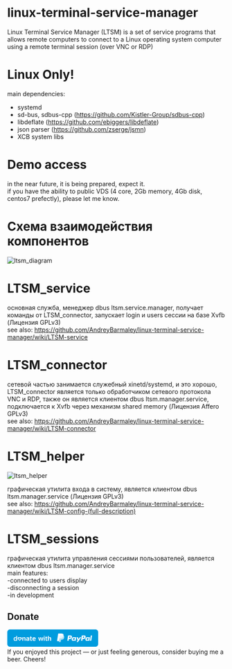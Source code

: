 # linux-terminal-service-manager
Linux Terminal Service Manager (LTSM) is a set of service programs that allows remote computers to connect to a Linux operating system computer using a remote terminal session (over VNC or RDP)

# Linux Only!
main dependencies:  
  - systemd  
  - sd-bus, sdbus-cpp (https://github.com/Kistler-Group/sdbus-cpp)  
  - libdeflate (https://github.com/ebiggers/libdeflate)  
  - json parser (https://github.com/zserge/jsmn)
  - XCB system libs  

# Demo access
in the near future, it is being prepared, expect it.  
if you have the ability to public VDS (4 core, 2Gb memory, 4Gb disk, centos7 prefectly), please let me know.  

# Схема взаимодействия компонентов
![ltsm_diagram](https://user-images.githubusercontent.com/8620726/118247282-884e7480-b492-11eb-92a8-d8db95656eee.png)

# LTSM_service
основная служба, менеджер dbus ltsm.service.manager, получает команды от LTSM_connector, запускает login и users сессии на базе Xvfb (Лицензия GPLv3)  
see also: https://github.com/AndreyBarmaley/linux-terminal-service-manager/wiki/LTSM-service

# LTSM_connector
сетевой частью занимается служебный xinetd/systemd, и это хорошо, LTSM_сonnector является только обработчиком сетевого протокола VNC и RDP, также он является клиентом dbus ltsm.manager.service, подключается к Xvfb через механизм shared memory (Лицензия Affero GPLv3)  
see also: https://github.com/AndreyBarmaley/linux-terminal-service-manager/wiki/LTSM-connector

# LTSM_helper
![ltsm_helper](https://user-images.githubusercontent.com/8620726/118249135-9ac9ad80-b494-11eb-9a5c-ddff59048293.png)

графическая утилита входа в систему, является клиентом dbus ltsm.manager.service (Лицензия GPLv3)  
see also: https://github.com/AndreyBarmaley/linux-terminal-service-manager/wiki/LTSM-config-(full-description)

# LTSM_sessions
графическая утилита управления сессиями пользователей, является клиентом dbus ltsm.manager.service  
main features:  
  -connected to users display  
  -disconnecting a session  
  -in development  

## Donate
<a href="https://paypal.me/andreyafletdinov/"><img src="blue.svg" height="40"></a>  
If you enjoyed this project — or just feeling generous, consider buying me a beer. Cheers!
